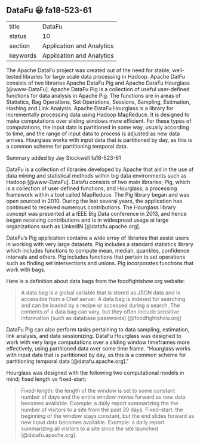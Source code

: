 ## DataFu :smiley: fa18-523-61


|          |                           |
| -------- | ------------------------- |
| title    | DataFu                    | 
| status   | 10                        |
| section  | Application and Analytics |
| keywords | Application and Analytics |



The Apache DataFu project was created out of the need for stable,
well-tested libraries for large scale data processing in Hadoop.
Apache DatFu consists of two libraries Apache DataFu Pig and Apache
DataFu Hourglass [@www-DataFu]. Apache DataFu Pig is a collection
of useful user-defined functions for data analysis in Apache Pig. The
functions are in areas of Statistics, Bag Operations, Set Operations,
Sessions, Sampling, Estimation, Hashing and Link Analysis.  Apache
DataFu Hourglass is a library for incrementally processing data using
Hadoop MapReduce. It is designed to make computations over sliding
windows more efficient. For these types of computations, the input
data is partitioned in some way, usually according to time, and the
range of input data to process is adjusted as new data arrives.
Hourglass works with input data that is partitioned by day, as this is
a common scheme for partitioning temporal data.


Summary added by Jay Stockwell fa18-523-61

DataFu is a collection of libraries developed by Apache that aid in the use of data mining and statistical methods within big data environments such as Hadoop [@www-DataFu]. Datafu consists of two main libraries; Pig, which is a collection of user defined functions, and Hourglass, a processing framework within a tool called MapReduce.  The Pig library began and was open sourced in 2010.  During the last several years, the application has continued to received numerous contributions.  The Hourglass library concept was presented at a IEEE Big Data conference in 2013, and hence began receiving contributions and is in widespread usage at large organizations such as LinkedIN [@datafu.apache.org]. 

DataFu’s Pig application contains a wide array of libraries that assist users in working with very large datasets.  Pig includes a standard statistics library which includes functions to compute mean, median, quantiles, confidence intervals and others. Pig includes functions that pertain to set operations such as finding set intersections and unions.  Pig incorporates functions that work with bags. 

Here is a definition about data bags from the foodfightshow.org website:

>A data bag is a global variable that is stored as JSON data and is accessible from a Chef server. A data bag is indexed for searching   and can be loaded by a recipe or accessed during a search. The contents of a data bag can vary, but they often include sensitive information (such as database passwords) [@foodfightshow.org]

DataFu Pig can also perform tasks pertaining to data sampling, estimation, link analysis, and data sessionizing. 
DataFu Hourglass was designed to work with very large computations over a sliding window timeframes more effectively, using partitioned data over some time frame. “Hourglass works with input data that is partitioned by day, as this is a common scheme for partitioning temporal data [@datafu.apache.org]." 

Hourglass was designed with the following two computational models in mind; fixed length vs fixed-start:
> 	Fixed-length: the length of the window is set to some constant number of days and the entire window moves forward as new data becomes available. Example: a daily report summarizing the the number of visitors to a site from the past 30 days.
Fixed-start: the beginning of the window stays constant, but the end slides forward as new input data becomes available. Example: a  daily report summarizing all visitors to a site since the site launched [@datafu.apache.org].

